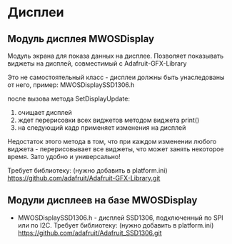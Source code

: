 # Дисплеи

## Модуль дисплея MWOSDisplay
Модуль экрана для показа данных на дисплее. Позволяет показывать виджеты на дисплей, совместимый с Adafruit-GFX-Library

Это не самостоятельный класс - дисплеи должны быть унаследованы от него, 
пример: MWOSDisplaySSD1306.h

после вызова метода SetDisplayUpdate:
1. очищает дисплей
2. ждет перерисовки всех виджетов методом виджета print()
3. на следующий кадр применяет изменения на дисплей

Недостаток этого метода в том, что при каждом изменении любого виджета - перерисовывает 
все виджеты, что может занять некоторое время. Зато удобно и универсально!

Требует библиотеку: (нужно добавить в platform.ini) 
https://github.com/adafruit/Adafruit-GFX-Library.git

## Модули дисплеев на базе MWOSDisplay

* MWOSDisplaySSD1306.h - дисплей SSD1306, подключенный по SPI или по I2C.
Требует библиотеку: (нужно добавить в platform.ini)
https://github.com/adafruit/Adafruit_SSD1306.git

